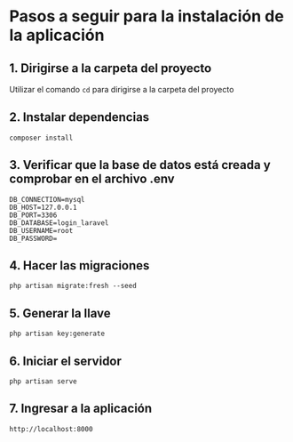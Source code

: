 # Pasos a seguir para la instalación de la aplicación
## 1. Dirigirse a la carpeta del proyecto
Utilizar el comando `cd` para dirigirse a la carpeta del proyecto



## 2. Instalar dependencias
```
composer install
```
## 3. Verificar que la base de datos está creada y comprobar en el archivo .env
```
DB_CONNECTION=mysql
DB_HOST=127.0.0.1
DB_PORT=3306
DB_DATABASE=login_laravel
DB_USERNAME=root
DB_PASSWORD=
```
## 4. Hacer las migraciones
```
php artisan migrate:fresh --seed
```
## 5. Generar la llave
```
php artisan key:generate
```
## 6. Iniciar el servidor
```
php artisan serve
```
## 7. Ingresar a la aplicación
```
http://localhost:8000
```

